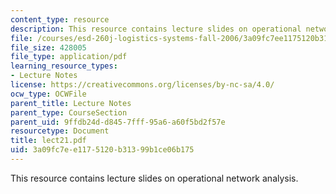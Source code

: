 ```yaml
---
content_type: resource
description: This resource contains lecture slides on operational network analysis.
file: /courses/esd-260j-logistics-systems-fall-2006/3a09fc7ee1175120b31399b1ce06b175_lect21.pdf
file_size: 428005
file_type: application/pdf
learning_resource_types:
- Lecture Notes
license: https://creativecommons.org/licenses/by-nc-sa/4.0/
ocw_type: OCWFile
parent_title: Lecture Notes
parent_type: CourseSection
parent_uid: 9ffdb24d-d845-7fff-95a6-a60f5bd2f57e
resourcetype: Document
title: lect21.pdf
uid: 3a09fc7e-e117-5120-b313-99b1ce06b175
---
```

This resource contains lecture slides on operational network analysis.